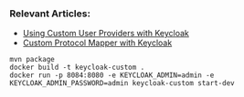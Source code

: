 ### Relevant Articles:

- [Using Custom User Providers with Keycloak](https://www.baeldung.com/java-keycloak-custom-user-providers)
- [Custom Protocol Mapper with Keycloak](https://www.baeldung.com/keycloak-custom-protocol-mapper)

```
mvn package
docker build -t keycloak-custom .
docker run -p 8084:8080 -e KEYCLOAK_ADMIN=admin -e KEYCLOAK_ADMIN_PASSWORD=admin keycloak-custom start-dev
```
